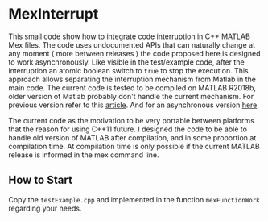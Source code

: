 # MexInterrupt

This small code show how to integrate code interruption in C++ MATLAB Mex files. The code uses undocumented APIs that can naturally change at any moment ( more between releases ) the code proposed here is designed to work asynchronously.
Like visible in the test/example code, after the interruption an atomic boolean switch to `true` to stop the execution. This approach allows separating the interruption mechanism from Matlab in the main code.
The current code is tested to be compiled on MATLAB R2018b, older version of Matlab probably don't handle the current mechanism. For previous version refer to this [article](https://undocumentedmatlab.com/blog/mex-ctrl-c-interrupt). And for an asynchronous version [here](https://www.advanpix.com/2016/07/02/devnotes-3-proper-handling-of-ctrl-c-in-mex-module)

The current code as the motivation to be very portable between platforms that the reason for using C++11 future. I designed the code to be able to handle old version of MATLAB after compilation, and in some proportion at compilation time. At compilation time is only possible if the current MATLAB release is informed in the mex command line.

## How to Start

Copy the `testExample.cpp` and implemented in the function `mexFunctionWork` regarding your needs.